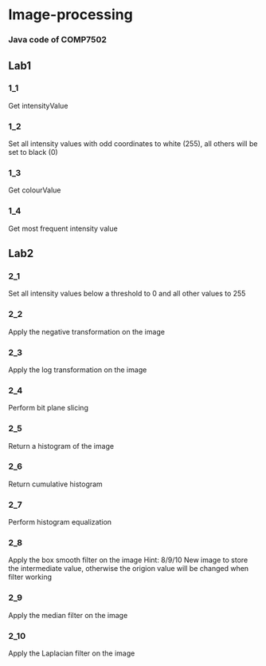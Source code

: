 # Image-processing
### Java code of COMP7502

## Lab1
### 1_1 
Get intensityValue
### 1_2 
Set all intensity values with odd coordinates to white (255), all others will be set to black (0)
### 1_3
Get colourValue 
### 1_4
Get most frequent intensity value

## Lab2
### 2_1
Set all intensity values below a threshold to 0 and all other values to 255
### 2_2
Apply the negative transformation on the image
### 2_3
Apply the log transformation on the image
### 2_4
Perform bit plane slicing
### 2_5
Return a histogram of the image
### 2_6
Return cumulative histogram
### 2_7
Perform histogram equalization
### 2_8
Apply the box smooth filter on the image
Hint: 8/9/10 New image to store the intermediate value, otherwise the origion value will be changed when filter working
### 2_9
Apply the median filter on the image
### 2_10
Apply the Laplacian filter on the image


